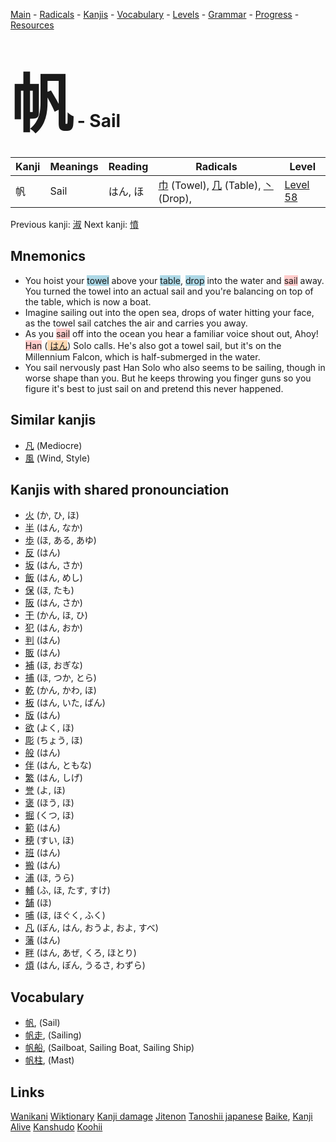 <style> bigfont {font-size: 100px}</style>
[Main](../README.md) -
[Radicals](../radicals.md) -
[Kanjis](../kanjis.md) -
[Vocabulary](../vocabulary.md) -
[Levels](../levels.md) -
[Grammar](../grammar.md) - 
[Progress](../progress.md) -
[Resources](../resources.md)
# <bigfont> 帆</bigfont> - Sail 

| Kanji | Meanings | Reading | Radicals | Level |
| --- | --- | --- | --- | --- |
| 帆 | Sail | はん, ほ | [巾](../radicals/巾.md) (Towel), [几](../radicals/几.md) (Table), [丶](../radicals/丶.md) (Drop),  | [Level 58](../levels/wk_level58.md) |

Previous kanji: [淑](淑.md) Next kanji: [憤](憤.md) 

## Mnemonics
 * You hoist your <span style="background-color:#ADD8E6"> towel</span> above your <span style="background-color:#ADD8E6"> table</span>, <span style="background-color:#ADD8E6"> drop</span> into the water and <span style="background-color:#ffcccb"> sail</span> away. You turned the towel into an actual sail and you're balancing on top of the table, which is now a boat.
* Imagine sailing out into the open sea, drops of water hitting your face, as the towel sail catches the air and carries you away.
* As you <span style="background-color:#ffcccb"> sail</span> off into the ocean you hear a familiar voice shout out, Ahoy! <span style="background-color:#ffcccb"> Han</span> (<span style="background-color:#fed8b1"> [はん](https://jisho.org/search/はん)</span>) Solo calls. He's also got a towel sail, but it's on the Millennium Falcon, which is half-submerged in the water.
* You sail nervously past Han Solo who also seems to be sailing, though in worse shape than you. But he keeps throwing you finger guns so you figure it's best to just sail on and pretend this never happened.


## Similar kanjis
 * [凡](凡.md) (Mediocre)
* [風](風.md) (Wind, Style)



## Kanjis with shared pronounciation
 * [火](火.md) (か, ひ, ほ)
* [半](半.md) (はん, なか)
* [歩](歩.md) (ほ, ある, あゆ)
* [反](反.md) (はん)
* [坂](坂.md) (はん, さか)
* [飯](飯.md) (はん, めし)
* [保](保.md) (ほ, たも)
* [阪](阪.md) (はん, さか)
* [干](干.md) (かん, ほ, ひ)
* [犯](犯.md) (はん, おか)
* [判](判.md) (はん)
* [販](販.md) (はん)
* [補](補.md) (ほ, おぎな)
* [捕](捕.md) (ほ, つか, とら)
* [乾](乾.md) (かん, かわ, ほ)
* [板](板.md) (はん, いた, ばん)
* [版](版.md) (はん)
* [欲](欲.md) (よく, ほ)
* [彫](彫.md) (ちょう, ほ)
* [般](般.md) (はん)
* [伴](伴.md) (はん, ともな)
* [繁](繁.md) (はん, しげ)
* [誉](誉.md) (よ, ほ)
* [褒](褒.md) (ほう, ほ)
* [掘](掘.md) (くつ, ほ)
* [範](範.md) (はん)
* [穂](穂.md) (すい, ほ)
* [班](班.md) (はん)
* [搬](搬.md) (はん)
* [浦](浦.md) (ほ, うら)
* [輔](輔.md) (ふ, ほ, たす, すけ)
* [舗](舗.md) (ほ)
* [哺](哺.md) (ほ, ほぐく, ふく)
* [凡](凡.md) (ぼん, はん, おうよ, およ, すべ)
* [藩](藩.md) (はん)
* [畔](畔.md) (はん, あぜ, くろ, ほとり)
* [煩](煩.md) (はん, ぼん, うるさ, わずら)



## Vocabulary
 * [帆](../vocabulary/帆.md), (Sail)
* [帆走](../vocabulary/帆.md), (Sailing)
* [帆船](../vocabulary/帆.md), (Sailboat, Sailing Boat, Sailing Ship)
* [帆柱](../vocabulary/帆.md), (Mast)




## Links 


[Wanikani](https://www.wanikani.com/kanji/帆)
[Wiktionary](https://en.wiktionary.org/wiki/帆)
[Kanji damage](http://www.kanjidamage.com/kanji/search?utf8=✓&q=帆)
[Jitenon](https://jitenon.com/kanji/帆)
[Tanoshii japanese](https://www.tanoshiijapanese.com/dictionary/kanji.cfm?k=帆)
[Baike](https://baike.baidu.com/item/帆),
[Kanji Alive](https://app.kanjialive.com/帆)
[Kanshudo](https://www.kanshudo.com/searchmn?q=帆)
[Koohii](https://kanji.koohii.com/study/kanji/帆)
